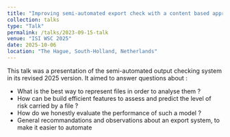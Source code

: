 ```yaml
---
title: "Improving semi-automated export check with a content based approach "
collection: talks
type: "Talk"
permalink: /talks/2023-09-15-talk
venue: "ISI WSC 2025"
date: 2025-10-06
location: "The Hague, South-Holland, Netherlands"
---
```


This talk was a presentation of the semi-automated output checking system in its revised 2025 version. It aimed to answer questions about :
- What is the best way to represent files in order to analyse them ? 
- How can be build efficient features to assess and predict the level of risk carried by a file ?
- How do we honestly evaluate the performance of such a model ?
- General recommandations and observations about an export system, to make it easier to automate
